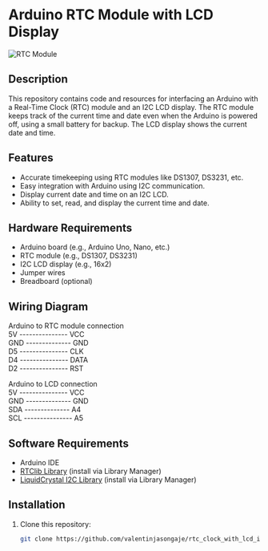 # Arduino RTC Module with LCD Display

![RTC Module](https://github.com/user-attachments/assets/207d537d-c7de-4486-8df4-f36b79a40e52) 

## Description

This repository contains code and resources for interfacing an Arduino with a Real-Time Clock (RTC) module and an I2C LCD display. The RTC module keeps track of the current time and date even when the Arduino is powered off, using a small battery for backup. The LCD display shows the current date and time.

## Features

- Accurate timekeeping using RTC modules like DS1307, DS3231, etc.
- Easy integration with Arduino using I2C communication.
- Display current date and time on an I2C LCD.
- Ability to set, read, and display the current time and date.

## Hardware Requirements

- Arduino board (e.g., Arduino Uno, Nano, etc.)
- RTC module (e.g., DS1307, DS3231)
- I2C LCD display (e.g., 16x2)
- Jumper wires
- Breadboard (optional)

## Wiring Diagram

Arduino to RTC module connection<br>
5V --------------- VCC <br>
GND -------------- GND<br>
D5 --------------- CLK<br>
D4 --------------- DATA<br>
D2 --------------- RST<br>

Arduino to LCD connection<br>
5V --------------- VCC<br>
GND -------------- GND<br>
SDA -------------- A4<br>
SCL --------------- A5<br>

## Software Requirements

- Arduino IDE
- [RTClib Library](https://github.com/Makuna/Rtc) (install via Library Manager)
- [LiquidCrystal I2C Library](https://github.com/johnrickman/LiquidCrystal_I2C) (install via Library Manager)

## Installation

1. Clone this repository:
   ```bash
   git clone https://github.com/valentinjasongaje/rtc_clock_with_lcd_i2c.git
